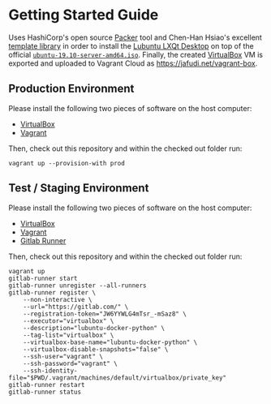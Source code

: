 # Getting Started Guide

Uses HashiCorp's open source [Packer](https://github.com/hashicorp/packer) tool and Chen-Han Hsiao's excellent [template library](https://github.com/chenhan1218/packer-desktop/tree/desktop/packer_templates/ubuntu) in order to install the [Lubuntu LXQt Desktop](https://lubuntu.me) on top of the official [`ubuntu-19.10-server-amd64.iso`](http://cdimage.ubuntu.com/releases/19.10/release/). Finally, the created [VirtualBox](https://www.virtualbox.org) VM is exported and uploaded to Vagrant Cloud as https://jafudi.net/vagrant-box.

## Production Environment
Please install the following two pieces of software on the host computer:

- [VirtualBox](https://www.virtualbox.org/wiki/Downloads)
- [Vagrant](https://www.vagrantup.com/downloads.html)

Then, check out this repository and within the checked out folder run:

`vagrant up --provision-with prod`

## Test / Staging Environment

Please install the following two pieces of software on the host computer:

- [VirtualBox](https://www.virtualbox.org/wiki/Downloads)
- [Vagrant](https://www.vagrantup.com/downloads.html)
- [Gitlab Runner](https://docs.gitlab.com/runner/install)

Then, check out this repository and within the checked out folder run:

```
vagrant up
gitlab-runner start
gitlab-runner unregister --all-runners
gitlab-runner register \
    --non-interactive \
    --url="https://gitlab.com/" \
    --registration-token="JW6YYWLG4mTsr_-mSaz8" \
    --executor="virtualbox" \
    --description="lubuntu-docker-python" \
    --tag-list="virtualbox" \
    --virtualbox-base-name="lubuntu-docker-python" \
    --virtualbox-disable-snapshots="false" \
    --ssh-user="vagrant" \
    --ssh-password="vagrant" \
    --ssh-identity-file="$PWD/.vagrant/machines/default/virtualbox/private_key"
gitlab-runner restart
gitlab-runner status
```

